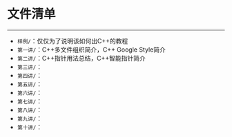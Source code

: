 # 文件清单

---

- <code>样例/</code>：仅仅为了说明该如何出C++的教程
- <code>第一讲/</code>：C++多文件组织简介，C++ Google Style简介
- <code>第二讲/</code>：C++指针用法总结，C++智能指针简介
- <code>第三讲/</code>：
- <code>第四讲/</code>：
- <code>第五讲/</code>：
- <code>第六讲/</code>：
- <code>第七讲/</code>：
- <code>第八讲/</code>：
- <code>第九讲/</code>：
- <code>第十讲/</code>：